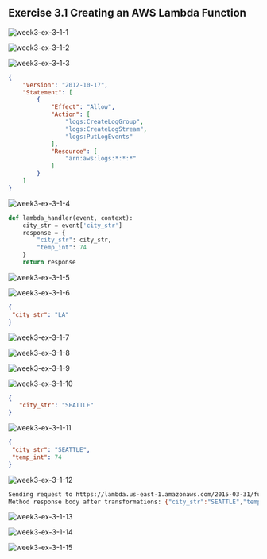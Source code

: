 ## Exercise 3.1 Creating an AWS Lambda Function

![week3-ex-3-1-1](week3-ex-3-1-1.png)

![week3-ex-3-1-2](week3-ex-3-1-2.png)

![week3-ex-3-1-3](week3-ex-3-1-3.png)

```json
{
    "Version": "2012-10-17",
    "Statement": [
        {
            "Effect": "Allow",
            "Action": [
                "logs:CreateLogGroup",
                "logs:CreateLogStream",
                "logs:PutLogEvents"
            ],
            "Resource": [
                "arn:aws:logs:*:*:*"
            ]
        }
    ]
}
```

![week3-ex-3-1-4](week3-ex-3-1-4.png)

```python
def lambda_handler(event, context):
    city_str = event['city_str']
    response = {
        "city_str": city_str,
        "temp_int": 74
    }
    return response
```

![week3-ex-3-1-5](week3-ex-3-1-5.png)

![week3-ex-3-1-6](week3-ex-3-1-6.png)

```json
{
 "city_str": "LA"
}
```

![week3-ex-3-1-7](week3-ex-3-1-7.png)

![week3-ex-3-1-8](week3-ex-3-1-8.png)

![week3-ex-3-1-9](week3-ex-3-1-9.png)

![week3-ex-3-1-10](week3-ex-3-1-10.png)

```json
{
   "city_str": "SEATTLE"
}
```

![week3-ex-3-1-11](week3-ex-3-1-11.png)

```json
{
 "city_str": "SEATTLE",
 "temp_int": 74
}
```

![week3-ex-3-1-12](week3-ex-3-1-12.png)

```sh
Sending request to https://lambda.us-east-1.amazonaws.com/2015-03-31/functions/arn:aws:lambda:us-east-1:179741345863:function:get_weather/invocations
Method response body after transformations: {"city_str":"SEATTLE","temp_int":74}
```

![week3-ex-3-1-13](week3-ex-3-1-13.png)

![week3-ex-3-1-14](week3-ex-3-1-14.png)

![week3-ex-3-1-15](week3-ex-3-1-15.png)

